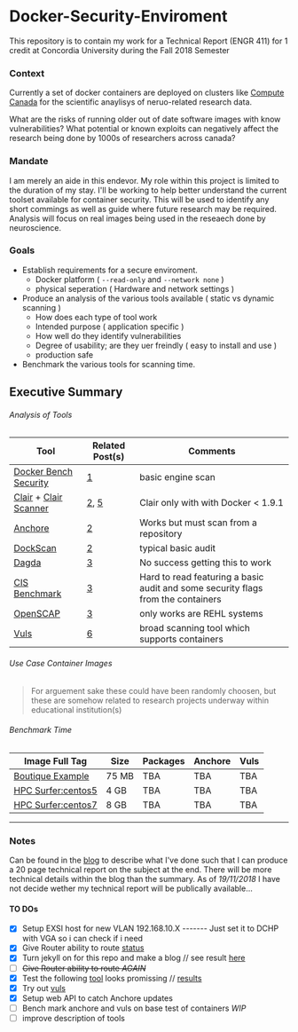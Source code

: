 # Docker-Security-Enviroment
This repository is to contain my work for a Technical Report (ENGR 411) for 1 credit at Concordia University during the Fall 2018 Semester

### Context
Currently a set of docker containers are deployed 
on clusters like [Compute Canada](https://www.computecanada.ca/techrenewal/) for the scientific anaylisys of neruo-related research data.

What are the risks of running older out of date software images with know vulnerabilities? What potential or known exploits can negatively affect the research being done by 1000s of researchers across canada?

### Mandate
I am merely an aide in this endevor. My role within this project is limited to the duration of my stay. I'll be working to help better understand the current toolset available for container security. This will be used to identify any short commings as well as guide where future research may be required. Analysis will focus on real images being used in the reseaech done by neuroscience.

### Goals
- Establish requirements for a secure enviroment.
   - Docker platform ( `--read-only` and `--network none` )
   - physical seperation ( Hardware and network settings )
- Produce an analysis of the various tools available ( static vs dynamic scanning )
  - How does each type of tool work
  - Intended purpose ( application specific )
  - How well do they identify vulnerabilities
  - Degree of usability; are they uer freindly ( easy to install and use )
  - production safe
- Benchmark the various tools for scanning time.

## Executive Summary
###### Analysis of Tools
Tool | Related Post(s) | Comments
----|----|----
[Docker Bench Security](https://github.com/docker/docker-bench-security) | [1](https://prince-chrismc.github.io/Docker-Security-Environment/2018/11/01/Post-One) | basic engine scan
[Clair](https://github.com/coreos/clair/) + [Clair Scanner](https://github.com/arminc/clair-scanner) | [2](https://prince-chrismc.github.io/Docker-Security-Environment/2018/11/02/Post-Two), [5](https://prince-chrismc.github.io/Docker-Security-Environment/2018/11/06/Post-Five) | Clair only with with Docker < 1.9.1
[Anchore](https://github.com/anchore/anchore-engine) | [2](https://prince-chrismc.github.io/Docker-Security-Environment/2018/11/02/Post-Two) | Works but must scan from a repository
[DockScan](https://github.com/kost/dockscan) | [2](https://prince-chrismc.github.io/Docker-Security-Environment/2018/11/02/Post-Two) | typical basic audit
[Dagda](https://github.com/eliasgranderubio/dagda) | [3](https://prince-chrismc.github.io/Docker-Security-Environment/2018/11/03/Post-Three) | No success getting this to work
[CIS Benchmark](https://github.com/dev-sec/cis-docker-benchmark) | [3](https://prince-chrismc.github.io/Docker-Security-Environment/2018/11/03/Post-Three) | Hard to read featuring a basic audit and some security flags from the containers
[OpenSCAP](https://github.com/OpenSCAP/openscap) | [3](https://prince-chrismc.github.io/Docker-Security-Environment/2018/11/03/Post-Three) | only works are REHL systems
[Vuls](https://github.com/future-architect/vuls) | [6](https://prince-chrismc.github.io/Docker-Security-Environment/2018/11/06/Post-Six) | broad scanning tool which supports containers

###### Use Case Container Images
> For arguement sake these could have been randomly choosen, but these are somehow related to research projects underway within educational institution(s)

###### Benchmark Time

Image Full Tag | Size | Packages | Anchore | Vuls
---------------|------|----------|---------|--------
[Boutique Example](https://hub.docker.com/r/boutiques/example1/) | 75 MB | TBA | TBA | TBA
[HPC Surfer:centos5](https://hub.docker.com/r/bigdatalabteam/hcp-prefreesurfer/) | 4 GB | TBA | TBA | TBA
[HPC Surfer:centos7](https://hub.docker.com/r/bigdatalabteam/hcp-prefreesurfer/) | 8 GB | TBA | TBA | TBA

---

### Notes
Can be found in the [blog](https://prince-chrismc.github.io/Docker-Security-Environment/blog) to describe what I've done such that I can produce a 20 page technical report on the subject at the end. There will be more technical details within the blog than the summary. As of _19/11/2018_ I have not decide wether my technical report will be publically available...

#### TO DOs
- [x] Setup EXSI host for new VLAN 192.168.10.X  ------- Just set it to DCHP with VGA so i can check if i need
- [x] Give Router ability to route [status](https://github.com/prince-chrismc/Docker-Security-Environment/issues/1)
- [x] Turn jekyll on for this repo and make a blog // see result [here](https://prince-chrismc.github.io/Docker-Security-Environment/blog)
- [ ] ~~Give Router ability to route _AGAIN_~~
- [x] Test the following [tool](https://github.com/arminc/clair-scanner) looks promissing // [results](https://prince-chrismc.github.io/Docker-Security-Environment/2018/11/06/Post-Five)
- [x] Try out [vuls](https://vuls.io/en/)
- [x] Setup web API to catch Anchore updates
- [ ] Bench mark anchore and vuls on base test of containers _WIP_
- [ ] improve description of tools
